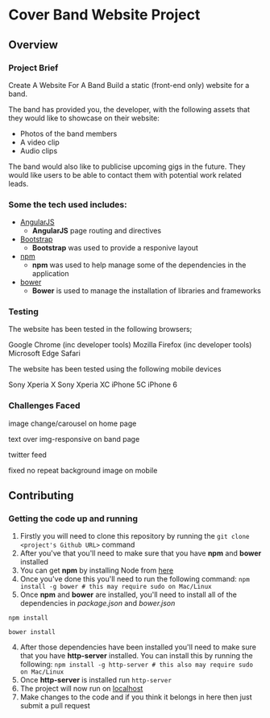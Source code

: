 # Cover Band Website Project

## Overview

### Project Brief

Create A Website For A Band
Build a static (front-end only) website for a band.

The band has provided you, the developer, with the following assets that they would like to showcase on their website:

- Photos of the band members
- A video clip
- Audio clips

The band would also like to publicise upcoming gigs in the future. They would like users to be able to contact them with potential work related leads.

### Some the tech used includes:
- [AngularJS](https://angularjs.org/)
    - **AngularJS** page routing and directives
- [Bootstrap](http://getbootstrap.com/)
    - **Bootstrap** was used to provide a responive layout 
- [npm](https://www.npmjs.com/)
    - **npm** was used to help manage some of the dependencies in the application
- [bower](https://bower.io/)
    - **Bower** is used to manage the installation of libraries and frameworks

### Testing

The website has been tested in the following browsers;

Google Chrome (inc developer tools)
Mozilla Firefox (inc developer tools)
Microsoft Edge
Safari

The website has been tested using the following mobile devices

Sony Xperia X
Sony Xperia XC
iPhone 5C
iPhone 6

### Challenges Faced

image change/carousel on home page

text over img-responsive on band page

twitter feed

fixed no repeat background image on mobile
 
## Contributing

### Getting the code up and running
1. Firstly you will need to clone this repository by running the ```git clone <project's Github URL>``` command
2. After you've that you'll need to make sure that you have **npm** and **bower** installed
  1. You can get **npm** by installing Node from [here](https://nodejs.org/en/)
  2. Once you've done this you'll need to run the following command:
     `npm install -g bower # this may require sudo on Mac/Linux`
3. Once **npm** and **bower** are installed, you'll need to install all of the dependencies in *package.json* and *bower.json*
  ```
  npm install
 
  bower install
  ```
4. After those dependencies have been installed you'll need to make sure that you have **http-server** installed. You can install this by running the following: ```npm install -g http-server # this also may require sudo on Mac/Linux```
5. Once **http-server** is installed run ```http-server```
6. The project will now run on [localhost](http://127.0.0.1:8080)
7. Make changes to the code and if you think it belongs in here then just submit a pull request